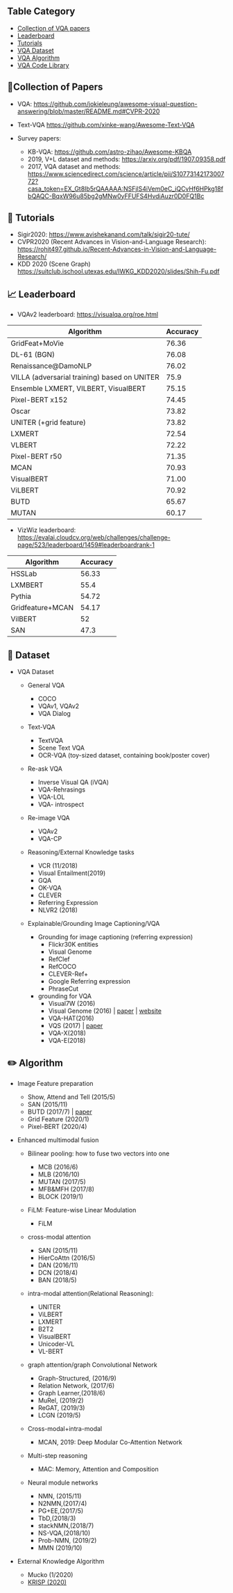 

## Table Category
* [Collection of VQA papers](#papers)
* [Leaderboard](#vqa-challenge-leaderboard)
* [Tutorials](#Tutorials)
* [VQA Dataset](#Dataset)
* [VQA Algorithm](#Algorithm)
* [VQA Code Library](#CodeLibrary)

## :page_facing_up:Collection of Papers
  - VQA: https://github.com/jokieleung/awesome-visual-question-answering/blob/master/README.md#CVPR-2020
  - Text-VQA https://github.com/xinke-wang/Awesome-Text-VQA

  - Survey papers:
    - KB-VQA: https://github.com/astro-zihao/Awesome-KBQA
    - 2019, V+L dataset and methods: https://arxiv.org/pdf/1907.09358.pdf
    - 2017, VQA dataset and methods: https://www.sciencedirect.com/science/article/pii/S1077314217300772?casa_token=EX_Gt8Ib5rQAAAAA:NSFjlS4iVem0eC_iQCvHf6HPkg18fbQAQC-BqxW96u85bg2gMNw0yFFUFS4HvdiAuzr0D0FQ1Bc

## :green_book: Tutorials
  - Sigir2020: https://www.avishekanand.com/talk/sigir20-tute/
  - CVPR2020 (Recent Advances in Vision-and-Language Research): https://rohit497.github.io/Recent-Advances-in-Vision-and-Language-Research/
  - KDD 2020 (Scene Graph) https://suitclub.ischool.utexas.edu/IWKG_KDD2020/slides/Shih-Fu.pdf

## :chart_with_upwards_trend: Leaderboard
  - VQAv2 leaderboard: https://visualqa.org/roe.html
  
|  Algorithm | Accuracy  |
|  ----  | ----  |
|  GridFeat+MoVie | 76.36  |
| DL-61 (BGN)  | 76.08 |
| Renaissance@DamoNLP	|76.02|
| VILLA (adversarial training) based on UNITER|75.9|
| Ensemble LXMERT, VILBERT, VisualBERT |75.15|
| Pixel-BERT x152 |74.45|
|	Oscar 	|73.82|
|UNITER (+grid feature)	|73.82|
|	LXMERT	|72.54|
|	VLBERT	|72.22|
|	Pixel-BERT r50 |71.35|
|	MCAN		|70.93|
|	VisualBERT 	|71.00|
|	ViLBERT	|70.92|
|	BUTD		|65.67|
|	MUTAN		|60.17|

- VizWiz leaderboard: https://evalai.cloudcv.org/web/challenges/challenge-page/523/leaderboard/1459#leaderboardrank-1

|  Algorithm | Accuracy  |
|  ----  | ----  |
|  HSSLab | 56.33  |
|  LXMBERT | 55.4  |
|  Pythia | 54.72  |
|  Gridfeature+MCAN | 54.17  |
|  VilBERT | 52  |
|  SAN  | 47.3  |

## :floppy_disk: Dataset
* VQA Dataset
     * General VQA
          - COCO
          - VQAv1, VQAv2
          - VQA Dialog

     * Text-VQA
          - TextVQA
          - Scene Text VQA
          - OCR-VQA (toy-sized dataset, containing book/poster cover)
     * Re-ask VQA 
          - Inverse Visual QA (iVQA)
          - VQA-Rehrasings
          - VQA-LOL
          - VQA- introspect
     * Re-image VQA
          - VQAv2
          - VQA-CP
     * Reasoning/External Knowledge tasks
          - VCR (11/2018)
          - Visual Entailment(2019)
          - GQA
          - OK-VQA
          - CLEVER
          - Referring Expression
          - NLVR2 (2018)

     * Explainable/Grounding Image Captioning/VQA
        - Grounding for image captioning (referring expression)
          - Flickr30K entities
          - Visual Genome
          - RefClef
          - RefCOCO 
          - CLEVER-Ref+
          - Google Referring expression
          - PhraseCut
        - grounding for VQA
          - Visual7W (2016) 
          - Visual Genome (2016) | [paper](http://visualgenome.org/static/paper/Visual_Genome.pdf) | [website](http://visualgenome.org/)
          - VQA-HAT(2016)
          - VQS (2017) | [paper](https://arxiv.org/pdf/1708.04686.pdf)
          - VQA-X(2018)
          - VQA-E(2018) 
## :pencil2: Algorithm
   * Image Feature preparation
      - Show, Attend and Tell  (2015/5)
      - SAN (2015/11)
      - BUTD (2017/7) | [paper](https://arxiv.org/pdf/1707.07998.pdf)
      - Grid Feature (2020/1)
      - Pixel-BERT (2020/4)
   * Enhanced multimodal fusion
      - Bilinear pooling: how to fuse two vectors into one
        - MCB (2016/6)
        - MLB (2016/10)
        - MUTAN (2017/5)
        - MFB&MFH (2017/8)
        - BLOCK (2019/1)
      - FiLM: Feature-wise Linear Modulation		
        - FiLM
      - cross-modal attention
        - SAN (2015/11)
        - HierCoAttn (2016/5)
        - DAN (2016/11)
        - DCN (2018/4)
        - BAN (2018/5)
      - intra-modal attention(Relational Reasoning):
        - UNITER
        - ViLBERT
        - LXMERT	
        - B2T2
        - VisualBERT
        - Unicoder-VL
        - VL-BERT
      - graph attention/graph Convolutional Network
        - Graph-Structured, (2016/9)
        - Relation Network, (2017/6)
        - Graph Learner,(2018/6)
        - MuRel, (2019/2)
        - ReGAT, (2019/3)
        - LCGN (2019/5)
      - Cross-modal+intra-modal
        - MCAN, 2019: Deep Modular Co-Attention Network

      - Multi-step reasoning
        - MAC: Memory, Attention and Composition

      - Neural module networks
        - NMN, (2015/11)
        - N2NMN,(2017/4)
        - PG+EE,(2017/5)
        - TbD,(2018/3)
        - stackNMN,(2018/7)
        - NS-VQA,(2018/10)
        - Prob-NMN, (2019/2)
        - MMN (2019/10)

   * External Knowledge Algorithm
      - Mucko (1/2020)
      - [KRISP (2020)](https://arxiv.org/pdf/2012.11014.pdf)
